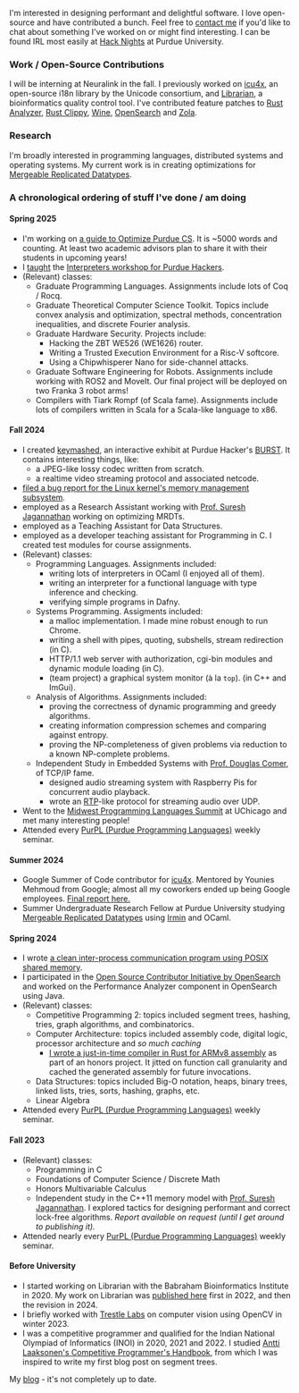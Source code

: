 I'm interested in designing performant and delightful software. I love open-source and have contributed a bunch. Feel free to [contact me](mailto:sendtokartavya@gmail.com) if you'd like to chat about something I've worked on or might find interesting. I can be found IRL most easily at [Hack Nights](https://events.purduehackers.com/) at Purdue University.

### Work / Open-Source Contributions
I will be interning at Neuralink in the fall. I previously worked on [icu4x](https://github.com/unicode-org/icu4x), an open-source i18n library by the Unicode consortium, and [Librarian](https://github.com/kartva/Librarian), a bioinformatics quality control tool. I've contributed feature patches to [Rust Analyzer](https://github.com/rust-lang/rust-analyzer/), [Rust Clippy](https://github.com/rust-lang/rust-clippy/), [Wine](https://gitlab.winehq.org/wine/wine), [OpenSearch](https://github.com/opensearch-project/) and [Zola](https://github.com/getzola/zola/).

### Research
I'm broadly interested in programming languages, distributed systems and operating systems. My current work is in creating optimizations for [Mergeable Replicated Datatypes](https://www.cs.purdue.edu/homes/suresh/papers/oopsla19-mrdt.pdf).

### A chronological ordering of stuff I've done / am doing
#### Spring 2025
- I'm working on [a guide to Optimize Purdue CS](https://gist.github.com/kartva/30c528420d68869dbcf376cd028fe038). It is ~5000 words and counting. At least two academic advisors plan to share it with their students in upcoming years!
- I [taught](https://www.linkedin.com/posts/kartav_i-taught-the-interpreters-workshop-at-purdue-activity-7300388870053838851-2TAR?utm_source=share&utm_medium=member_desktop&rcm=ACoAACrdg7QBiV4HxrGNebdp4vL6WEUQ0w-6RpI) the [Interpreters workshop for Purdue Hackers](https://github.com/kartva/ph-interpreters).
- (Relevant) classes:
  - Graduate Programming Languages. Assignments include lots of Coq / Rocq.
  - Graduate Theoretical Computer Science Toolkit. Topics include convex analysis and optimization, spectral methods, concentration inequalities, and discrete Fourier analysis.
  - Graduate Hardware Security. Projects include:
    - Hacking the ZBT WE526 (WE1626) router.
    - Writing a Trusted Execution Environment for a Risc-V softcore.
    - Using a Chipwhisperer Nano for side-channel attacks.
  - Graduate Software Engineering for Robots. Assignments include working with ROS2 and MoveIt. Our final project will be deployed on two Franka 3 robot arms!
  - Compilers with Tiark Rompf (of Scala fame). Assignments include lots of compilers written in Scala for a Scala-like language to x86.

#### Fall 2024
- I created [keymashed](https://github.com/kartva/keymashed/), an interactive exhibit at Purdue Hacker's [BURST](https://burst.purduehackers.com/). It contains interesting things, like:
  - a JPEG-like lossy codec written from scratch.
  - a realtime video streaming protocol and associated netcode.
- [filed a bug report for the Linux kernel's memory management subsystem](https://marc.info/?t=172402767200002&r=1&w=2).
- employed as a Research Assistant working with [Prof. Suresh Jagannathan](https://www.cs.purdue.edu/homes/suresh/) working on optimizing MRDTs.
- employed as a Teaching Assistant for Data Structures.
- employed as a developer teaching assistant for Programming in C. I created test modules for course assignments.
- (Relevant) classes:
  - Programming Languages. Assignments included:
    - writing lots of interpreters in OCaml (I enjoyed all of them).
    - writing an interpreter for a functional language with type inference and checking.
    - verifying simple programs in Dafny.
  - Systems Programming. Assigments included:
    - a malloc implementation. I made mine robust enough to run Chrome.
    - writing a shell with pipes, quoting, subshells, stream redirection (in C).
    - HTTP/1.1 web server with authorization, cgi-bin modules and dynamic module loading (in C).
    - (team project) a graphical system monitor (à la `top`). (in C++ and ImGui).
  - Analysis of Algorithms. Assignments included:
    - proving the correctness of dynamic programming and greedy algorithms.
    - creating information compression schemes and comparing against entropy.
    - proving the NP-completeness of given problems via reduction to a known NP-complete problems.
  - Independent Study in Embedded Systems with [Prof. Douglas Comer](https://en.wikipedia.org/wiki/Douglas_Comer), of TCP/IP fame.
    - designed audio streaming system with Raspberry Pis for concurrent audio playback.
    - wrote an [RTP](https://en.wikipedia.org/wiki/Real-time_Transport_Protocol)-like protocol for streaming audio over UDP.
- Went to the [Midwest Programming Languages Summit](https://pl.cs.uchicago.edu/PLSummit/2024/) at UChicago and met many interesting people!
- Attended every [PurPL (Purdue Programming Languages)](https://purduepl.github.io/) weekly seminar.

#### Summer 2024
- Google Summer of Code contributor for [icu4x](https://github.com/unicode-org/icu4x). Mentored by Younies Mehmoud from Google; almost all my coworkers ended up being Google employees. [Final report here.](https://gist.github.com/kartva/ff139f31876a42a0934ef84755596b2e)
- Summer Undergraduate Research Fellow at Purdue University studying [Mergeable Replicated Datatypes](https://www.cs.purdue.edu/homes/suresh/papers/oopsla19-mrdt.pdf) using [Irmin](https://irmin.org/) and OCaml.

#### Spring 2024
- I wrote [a clean inter-process communication program using POSIX shared memory](https://github.com/kartva/memtalk).
- I participated in the [Open Source Contributor Initiative by OpenSearch](https://opensearch.org/blog/Receive-mentorship-from-Amazon-engineers-and-accelerate-your-career-in-Tech/) and worked on the Performance Analyzer component in OpenSearch using Java.
- (Relevant) classes:
  - Competitive Programming 2: topics included segment trees, hashing, tries, graph algorithms, and combinatorics.
  - Computer Architecture: topics included assembly code, digital logic, processor architecture and _so much caching_
    - [I wrote a just-in-time compiler in Rust for ARMv8 assembly](https://github.com/kartva/k-lox-jit) as part of an honors project. It jitted on function call granularity and cached the generated assembly for future invocations.
  - Data Structures: topics included Big-O notation, heaps, binary trees, linked lists, tries, sorts, hashing, graphs, etc.
  - Linear Algebra
- Attended every [PurPL (Purdue Programming Languages)](https://purduepl.github.io/) weekly seminar.

#### Fall 2023
- (Relevant) classes:
  - Programming in C
  - Foundations of Computer Science / Discrete Math
  - Honors Multivariable Calculus
  - Independent study in the C++11 memory model with [Prof. Suresh Jagannathan](https://www.cs.purdue.edu/homes/suresh/). I explored tactics for designing performant and correct lock-free algorithms. _Report available on request (until I get around to publishing it)._
- Attended nearly every [PurPL (Purdue Programming Languages)](https://purduepl.github.io/) weekly seminar.
 
#### Before University
- I started working on Librarian with the Babraham Bioinformatics Institute in 2020. My work on Librarian was [published here](https://f1000research.com/articles/11-1122/v2) first in 2022, and then the revision in 2024.
- I briefly worked with [Trestle Labs](https://www.trestlelabs.com/) on computer vision using OpenCV in winter 2023.
- I was a competitive programmer and qualified for the Indian National Olympiad of Informatics (INOI) in 2020, 2021 and 2022. I studied [Antti Laaksonen's Competitive Programmer's Handbook](https://github.com/pllk/cphb/tree/master), from which I was inspired to write my first blog post on segment trees.

My [blog](https://desmondwillowbrook.github.io/blog/) - it's not completely up to date.
